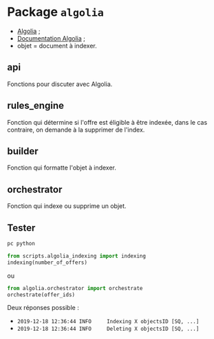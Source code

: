 # Package `algolia`

- [Algolia](https://www.algolia.com) ;
- [Documentation Algolia](https://www.algolia.com/doc/api-client/getting-started/install/python/?language=python) ;
- objet = document à indexer.

## api

Fonctions pour discuter avec Algolia.

## rules_engine

Fonction qui détermine si l'offre est éligible à être indexée, dans le cas contraire, on demande à la supprimer de l'index.

## builder

Fonction qui formatte l'objet à indexer.

## orchestrator

Fonction qui indexe ou supprime un objet.

## Tester

```bash
pc python
```

```python
from scripts.algolia_indexing import indexing
indexing(number_of_offers)
```

ou

```python
from algolia.orchestrator import orchestrate
orchestrate(offer_ids)
```

Deux réponses possible :

- `2019-12-18 12:36:44 INFO     Indexing X objectsID [SQ, ...]`
- `2019-12-18 12:36:44 INFO     Deleting X objectsID [SQ, ...]`
